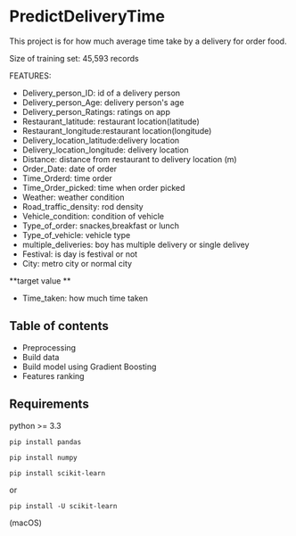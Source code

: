 # PredictDeliveryTime
This project is for how much average time take by a delivery for order food.

Size of training set: 45,593 records

FEATURES:
- Delivery_person_ID: id of a delivery person
- Delivery_person_Age: delivery person's age
- Delivery_person_Ratings: ratings on app
- Restaurant_latitude: restaurant location(latitude)
- Restaurant_longitude:restaurant location(longitude)
- Delivery_location_latitude:delivery location
- Delivery_location_longitude: delivery location
- Distance: distance from restaurant to delivery location (m)
- Order_Date: date of order
- Time_Orderd: time order
- Time_Order_picked: time when order picked
- Weather: weather condition
- Road_traffic_density: rod density
- Vehicle_condition: condition of vehicle
- Type_of_order: snackes,breakfast or lunch
- Type_of_vehicle: vehicle type
- multiple_deliveries: boy has multiple delivery or single delivey
- Festival: is day is festival or not
- City: metro city or normal city

**target value **
- Time_taken: how much time taken

## Table of contents
- Preprocessing
- Build data
- Build model using Gradient Boosting
- Features ranking

## Requirements
python >= 3.3
```
pip install pandas
```
```
pip install numpy
```
```
pip install scikit-learn
```
or
```
pip install -U scikit-learn
```
(macOS)


